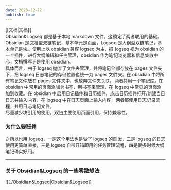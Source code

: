 ```yaml
---
date: 2023-12-22
publish: true
---
```

[[文稿|文稿]]    
Obsidian&Logseq 都是基于本地 markdown 文件，这奠定了两者联用的基础。    
Obsidian 是文档型双链笔记，基本单元是页面，Logseq 是大纲型双链笔记，基本单元是块。使用上以 obsidian 兼容 logseq 为主，把 logseq 视为 obsidian 的一个插件，进行大纲编辑和任务管理，obsidian 作为笔记浏览器和信息集散中心，文档撰写还是使用 obsidian。    
具体而言，由于 logseq 抛弃了文件夹管理，并将笔记全部存放在 pages 文件夹下，把 logseq 日志笔记的存储位置也统一为 pages 文件夹。在 obsidian 中将所有笔记文件放在 pages 文件夹中，也放弃文件夹关联，两者共用一个笔记库。在 obsidian 中常用的页面添加为书签，用书签来管理，在 logseq 中常见的页面添加到收藏。在 obsidian 中启用日记插件和日历插件，点击日历插件打开/新建当日日志并输入内容，在 logseq 中在日志页面上输入内容，两者都使用日志记录流程，共用日志笔记文件。    
尽量减少块引用的使用，双链主要使用页面引用，保持兼容性。  
  
### 为什么要联用  
之所以也用 logseq，一是这个用法也是受了 logseq 的启发，二是 logseq 的日志使用更简单直接，三是 logseq 自带开箱即用的任务管理流程，四是很多时候大纲笔记确实好用。  
  
---  
### 关于 Obsidian&Logseq 的一些零散想法  
![[./Obsidian&Logseq|Obsidian&Logseq]]